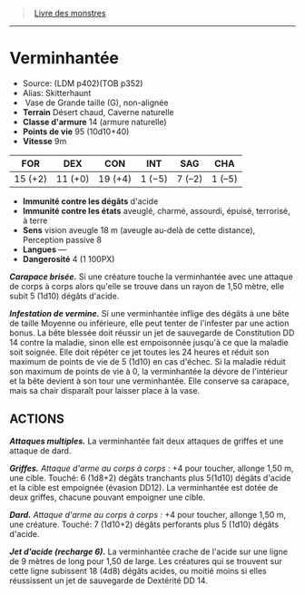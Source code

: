 ﻿> [Livre des monstres](tome_of_beasts.md)

---

# Verminhantée

- Source: (LDM p402)(TOB p352)
- Alias: Skitterhaunt
-  Vase de Grande taille (G), non-alignée
- **Terrain** Désert chaud, Caverne naturelle
- **Classe d'armure** 14 (armure naturelle)
- **Points de vie** 95 (10d10+40)
- **Vitesse** 9m

|FOR|DEX|CON|INT|SAG|CHA|
|---|---|---|---|---|---|
|15 (+2)|11 (+0)|19 (+4)|1 (−5)|7 (–2)|1 (–5)|

- **Immunité contre les dégâts** d'acide
- **Immunité contre les états** aveuglé, charmé, assourdi, épuisé, terrorisé, à terre
- **Sens** vision aveugle 18 m (aveugle au-delà de cette distance), Perception passive 8
- **Langues** —
- **Dangerosité** 4 (1 100PX)

**_Carapace brisée._** Si une créature touche la verminhantée avec une attaque de corps à corps alors qu'elle se trouve dans un rayon de 1,50 mètre, elle subit 5 (1d10) dégâts d'acide.

**_Infestation de vermine._** Si une verminhantée inflige des dégâts à une bête de taille Moyenne ou inférieure, elle peut tenter de l'infester par une action bonus. La bête blessée doit réussir un jet de sauvegarde de Constitution DD 14 contre la maladie, sinon elle est empoisonnée jusqu'à ce que la maladie soit soignée. Elle doit répéter ce jet toutes les 24 heures et réduit son maximum de points de vie de 5 (1d10) en cas d'échec. Si la maladie réduit son maximum de points de vie à 0, la verminhantée la dévore de l'intérieur et la bête devient à son tour une verminhantée. Elle conserve sa carapace, mais sa chair disparaît pour laisser place à la vase.

## ACTIONS

**_Attaques multiples._** La verminhantée fait deux attaques de griffes et une attaque de dard.

**_Griffes._** _Attaque d'arme au corps à corps :_ +4 pour toucher, allonge 1,50 m, une cible. Touché: 6 (1d8+2) dégâts tranchants plus 5(1d10) dégâts d'acide et la cible est empoignée (évasion DD12). La verminhantée est dotée de deux griffes, chacune pouvant empoigner une cible.

**_Dard._** _Attaque d'arme au corps à corps :_ +4 pour toucher, allonge 1,50 m, une créature. Touché: 7 (1d10+2) dégâts perforants plus 5 (1d10) dégâts d'acide.

**_Jet d'acide (recharge 6)._** La verminhantée crache de l'acide sur une ligne de 9 mètres de long pour 1,50 de large. Les créatures qui se trouvent sur cette ligne subissent 18 (4d8) dégâts acides, ou moitié moins si elles réussissent un jet de sauvegarde de Dextérité DD 14.

